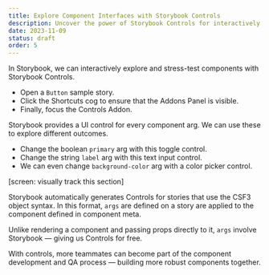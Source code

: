 ```yaml
---
title: Explore Component Interfaces with Storybook Controls
description: Uncover the power of Storybook Controls for interactively stress-testing component interfaces. Deepen your understanding of component behavior with real-time, interactive updates, enabling a thorough exploration of component capabilities.
date: 2023-11-09
status: draft
order: 5
---
```


In Storybook, we can interactively explore and stress-test components with Storybook Controls.

- Open a `Button` sample story.
- Click the Shortcuts cog to ensure that the Addons Panel is visible.
- Finally, focus the Controls Addon.

Storybook provides a UI control for every component arg.
We can use these to explore different outcomes.

- Change the boolean `primary` arg with this toggle control.
- Change the string `label` arg with this text input control.
- We can even change `background-color` arg with a color picker control.

[screen: visually track this section]

Storybook automatically generates Controls for stories that use the CSF3 object syntax.
In this format, `args` are defined on a story are applied to the component defined in component meta.

Unlike rendering a component and passing props directly to it, `args` involve Storybook — giving us Controls for free.

With controls, more teammates can become part of the component development and QA process — building more robust components together.
